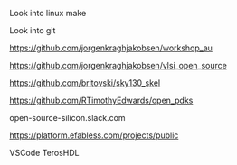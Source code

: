 Look into linux make

Look into git

https://github.com/jorgenkraghjakobsen/workshop_au

https://github.com/jorgenkraghjakobsen/vlsi_open_source

https://github.com/britovski/sky130_skel

https://github.com/RTimothyEdwards/open_pdks

open-source-silicon.slack.com

https://platform.efabless.com/projects/public

VSCode TerosHDL

